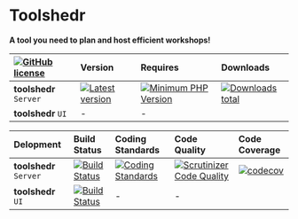 # Toolshedr
**A tool you need to plan and host efficient workshops!**  

| [![GitHub license][license-image]][license-url] | Version | Requires | Downloads |
| :--- | :--- | :--- | :--- |
| **toolshedr** `Server` | [![Latest version][packagist-v-image]][packagist-url] | [![Minimum PHP Version][php-image]][php-url] | [![Downloads total][packagist-dt-image]][packagist-url] |
| **toolshedr** `UI` | - | - |


| Delopment | Build Status | Coding Standards | Code Quality | Code Coverage |
| :--- | :--- | :--- | :--- | :--- |
| **toolshedr** `Server` | [![Build Status][travis-ci-image]][travis-ci-url] |  [![Coding Standards][psr-image]][psr-url] | [![Scrutinizer Code Quality][scrutinizer-image]][scrutinizer-url] | [![codecov][codecov-image]][codecov-url]
| **toolshedr** `UI` | [![Build Status][travis-ci-image]][travis-ci-url] | - | - |

<!-- ASSETS and LINKS -->
<!-- PHP FIG-->
[psr-image]: https://img.shields.io/badge/cs-PSR--2-237551.svg
[psr-url]: http://www.php-fig.org/
<!-- PHP Version -->
[php-image]: https://img.shields.io/badge/php-%3E%3D%207.0-8892BF.svg
[php-url]: https://php.net/
<!-- License -->
[license-image]: https://img.shields.io/badge/license-MIT-blue.svg
[license-url]: https://raw.githubusercontent.com/mkungla/toolshedr/master/LICENSE
<!-- travis-ci -->
[travis-ci-image]: https://travis-ci.org/mkungla/toolshedr.svg?branch=master
[travis-ci-url]: https://travis-ci.org/mkungla/toolshedr
<!-- packagist -->
[packagist-v-image]: https://img.shields.io/packagist/v/mkungla/toolshedr.svg
[packagist-dt-image]: http://img.shields.io/packagist/dt/mkungla/toolshedr.svg
[packagist-url]: https://packagist.org/packages/mkungla/toolshedr
<!-- Scrutinizer -->
[scrutinizer-image]: https://scrutinizer-ci.com/g/mkungla/toolshedr/badges/quality-score.png?b=master
[scrutinizer-url]: https://scrutinizer-ci.com/g/mkungla/toolshedr/?branch=master
<!-- codecov -->
[codecov-image]: https://codecov.io/gh/mkungla/toolshedr/branch/master/graph/badge.svg
[codecov-url]: https://codecov.io/gh/mkungla/toolshedr
